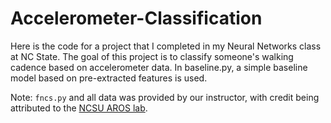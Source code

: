 # Accelerometer-Classification
Here is the code for a project that I completed in my Neural Networks class at NC State. The goal of this project is to classify someone's walking cadence based on accelerometer data. In baseline.py, a simple baseline model based on pre-extracted features is used.

Note: `fncs.py` and all data was provided by our instructor, with credit being attributed to the [NCSU AROS lab](https://research.ece.ncsu.edu/aros/).
